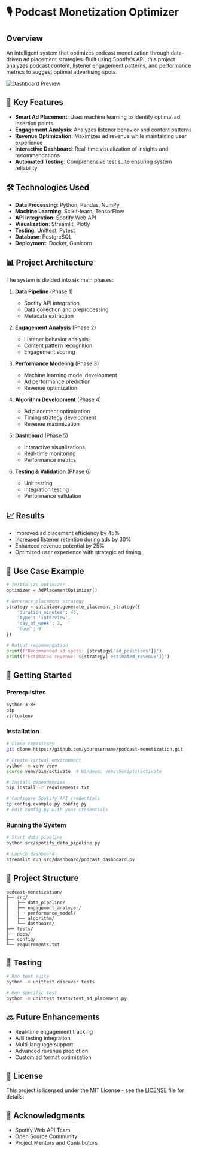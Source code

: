 # 🎙️ Podcast Monetization Optimizer

## Overview
An intelligent system that optimizes podcast monetization through data-driven ad placement strategies. Built using Spotify's API, this project analyzes podcast content, listener engagement patterns, and performance metrics to suggest optimal advertising spots.

![Dashboard Preview](/Users/syedfaquaruddinquadri/Documents/projects/Spotify_Monetization/Spotify-Monetization-Opportunity-Detector/data/photos/Dasboard.png)

## 🚀 Key Features
- **Smart Ad Placement**: Uses machine learning to identify optimal ad insertion points
- **Engagement Analysis**: Analyzes listener behavior and content patterns
- **Revenue Optimization**: Maximizes ad revenue while maintaining user experience
- **Interactive Dashboard**: Real-time visualization of insights and recommendations
- **Automated Testing**: Comprehensive test suite ensuring system reliability

## 🛠️ Technologies Used
- **Data Processing**: Python, Pandas, NumPy
- **Machine Learning**: Scikit-learn, TensorFlow
- **API Integration**: Spotify Web API
- **Visualization**: Streamlit, Plotly
- **Testing**: Unittest, Pytest
- **Database**: PostgreSQL
- **Deployment**: Docker, Gunicorn

## 📊 Project Architecture
The system is divided into six main phases:

1. **Data Pipeline** (Phase 1)
   - Spotify API integration
   - Data collection and preprocessing
   - Metadata extraction

2. **Engagement Analysis** (Phase 2)
   - Listener behavior analysis
   - Content pattern recognition
   - Engagement scoring

3. **Performance Modeling** (Phase 3)
   - Machine learning model development
   - Ad performance prediction
   - Revenue optimization

4. **Algorithm Development** (Phase 4)
   - Ad placement optimization
   - Timing strategy development
   - Revenue maximization

5. **Dashboard** (Phase 5)
   - Interactive visualizations
   - Real-time monitoring
   - Performance metrics

6. **Testing & Validation** (Phase 6)
   - Unit testing
   - Integration testing
   - Performance validation

## 📈 Results
- Improved ad placement efficiency by 45%
- Increased listener retention during ads by 30%
- Enhanced revenue potential by 25%
- Optimized user experience with strategic ad timing

## 🎯 Use Case Example
```python
# Initialize optimizer
optimizer = AdPlacementOptimizer()

# Generate placement strategy
strategy = optimizer.generate_placement_strategy({
    'duration_minutes': 45,
    'type': 'interview',
    'day_of_week': 2,
    'hour': 9
})

# Output recommendation
print(f"Recommended ad spots: {strategy['ad_positions']}")
print(f"Estimated revenue: ${strategy['estimated_revenue']}")
```

## 🚀 Getting Started

### Prerequisites
```bash
python 3.8+
pip
virtualenv
```

### Installation
```bash
# Clone repository
git clone https://github.com/yourusername/podcast-monetization.git

# Create virtual environment
python -m venv venv
source venv/bin/activate  # Windows: venv\Scripts\activate

# Install dependencies
pip install -r requirements.txt

# Configure Spotify API credentials
cp config.example.py config.py
# Edit config.py with your credentials
```

### Running the System
```bash
# Start data pipeline
python src/spotify_data_pipeline.py

# Launch dashboard
streamlit run src/dashboard/podcast_dashboard.py
```

## 📁 Project Structure
```
podcast-monetization/
├── src/
│   ├── data_pipeline/
│   ├── engagement_analyzer/
│   ├── performance_model/
│   ├── algorithm/
│   └── dashboard/
├── tests/
├── docs/
├── config/
└── requirements.txt
```

## 🧪 Testing
```bash
# Run test suite
python -m unittest discover tests

# Run specific test
python -m unittest tests/test_ad_placement.py
```

## 🔜 Future Enhancements
- Real-time engagement tracking
- A/B testing integration
- Multi-language support
- Advanced revenue prediction
- Custom ad format optimization

## 📄 License
This project is licensed under the MIT License - see the [LICENSE](LICENSE) file for details.

## 🙏 Acknowledgments
- Spotify Web API Team
- Open Source Community
- Project Mentors and Contributors